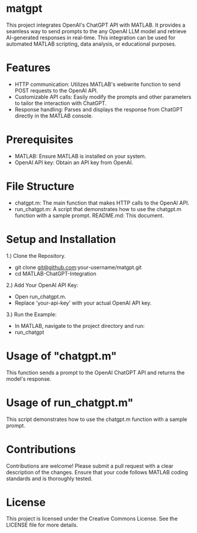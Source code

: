 # matgpt

This project integrates OpenAI's ChatGPT API with MATLAB. It provides a seamless way to send prompts to the any OpenAI LLM model and retrieve AI-generated responses in real-time. This integration can be used for automated MATLAB scripting, data analysis, or educational purposes.

# Features
* HTTP communication: Utilizes MATLAB's webwrite function to send POST requests to the OpenAI API.
* Customizable API calls: Easily modify the prompts and other parameters to tailor the interaction with ChatGPT.
* Response handling: Parses and displays the response from ChatGPT directly in the MATLAB console.

# Prerequisites
* MATLAB: Ensure MATLAB is installed on your system.
* OpenAI API key: Obtain an API key from OpenAI.

# File Structure
* chatgpt.m: The main function that makes HTTP calls to the OpenAI API.
* run_chatgpt.m: A script that demonstrates how to use the chatgpt.m function with a sample prompt.
README.md: This document.

# Setup and Installation
1.) Clone the Repository.
* git clone git@github.com:your-username/matgpt.git
* cd MATLAB-ChatGPT-Integration

2.) Add Your OpenAI API Key:
* Open run_chatgpt.m.
* Replace 'your-api-key' with your actual OpenAI API key.

3.) Run the Example:
* In MATLAB, navigate to the project directory and run:
* run_chatgpt

# Usage of "chatgpt.m"
This function sends a prompt to the OpenAI ChatGPT API and returns the model's response.

# Usage of run_chatgpt.m"
This script demonstrates how to use the chatgpt.m function with a sample prompt.

# Contributions 
Contributions are welcome! Please submit a pull request with a clear description of the changes. Ensure that your code follows MATLAB coding standards and is thoroughly tested.

# License
This project is licensed under the Creative Commons License. See the LICENSE file for more details.
